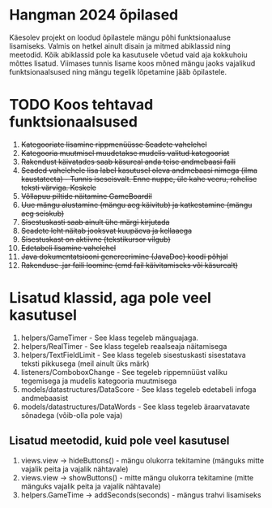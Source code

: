 # Hangman 2024 õpilased

Käesolev projekt on loodud õpilastele mängu põhi funktsionaaluse lisamiseks. Valmis on hetkel ainult disain ja mitmed
abiklassid ning meetodid. Kõik abiklassid pole ka kasutusele võetud vaid aja kokkuhoiu mõttes lisatud. Viimases tunnis
lisame koos mõned mängu jaoks vajalikud funktsionaalsused ning mängu tegelik lõpetamine jääb õpilastele.

# TODO Koos tehtavad funktsionaalsused 
1. ~~Kategooriate lisamine rippmenüüsse Seadete vahelehel~~
2. ~~Kategooria muutmisel muudetakse mudelis valitud kategooriat~~
3. ~~Rakendust käivatades saab käsureal anda teise andmebaasi faili~~
4. ~~Seaded vahelehele lisa label kasutusel oleva andmebaasi nimega (ilma kaustateeta) - Tunnis iseseisvalt. Enne nuppe, üle kahe veeru, rohelise teksti värviga. Keskele~~
5. ~~Võllapuu piltide näitamine GameBoardil~~
6. ~~Uue mängu alustamine (mängu aeg käivitub) ja katkestamine (mängu aeg seiskub)~~
7. ~~Sisestuskasti saab ainult ühe märgi kirjutada~~
8. ~~Seadete leht näitab jooksvat kuupäeva ja kellaaega~~
9. ~~Sisestuskast on aktiivne (tekstikursor vilgub)~~
10. ~~Edetabeli lisamine vahelehel~~
11. ~~Java dokumentatsiooni genereerimine (JavaDoc) koodi põhjal~~
12. ~~Rakenduse .jar faili loomine (cmd fail käivitamiseks või käsurealt)~~

# Lisatud klassid, aga pole veel kasutusel
1. helpers/GameTimer - See klass tegeleb mänguajaga.
2. helpers/RealTimer - See klass tegeleb reaalseaja näitamisega
3. helpers/TextFieldLimit - See klass tegeleb sisestuskasti sisestatava teksti pikkusega (meil ainult üks märk)
4. listeners/ComboboxChange - See tegeleb rippemnüüst valiku tegemisega ja mudelis kategooria muutmisega
4. models/datastructures/DataScore - See klass tegeleb edetabeli infoga andmebaasist
5. models/datastructures/DataWords - See klass tegeleb äraarvatavate sõnadega (võib-olla pole vaja)

## Lisatud meetodid, kuid pole veel kasutusel
1. views.view -> hideButtons() - mängu olukorra tekitamine (mänguks mitte vajalik peita ja vajalik nähtavale)
2. views.view -> showButtons() - mitte mängu olukorra tekitamine (mitte mänguks vajalik peita ja vajalik nähtavale)
3. helpers.GameTime -> addSeconds(seconds) - mängus trahvi lisamiseks
